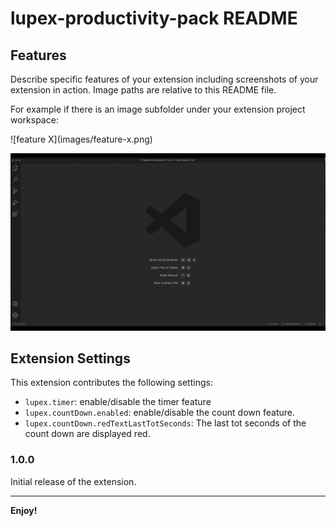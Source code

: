 # lupex-productivity-pack README

## Features

Describe specific features of your extension including screenshots of your extension in action. Image paths are relative to this README file.

For example if there is an image subfolder under your extension project workspace:

\!\[feature X\]\(images/feature-x.png\)

![](preview.gif)

## Extension Settings

This extension contributes the following settings:

-   `lupex.timer`: enable/disable the timer feature
-   `lupex.countDown.enabled`: enable/disable the count down feature.
-   `lupex.countDown.redTextLastTotSeconds`: The last tot seconds of the count down are displayed red.

### 1.0.0

Initial release of the extension.

---

**Enjoy!**
